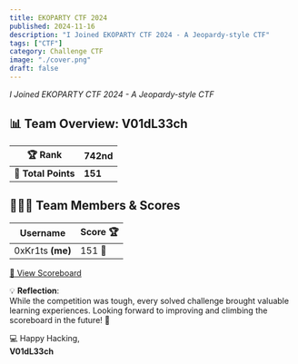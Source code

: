 ```yaml
---
title: EKOPARTY CTF 2024
published: 2024-11-16
description: "I Joined EKOPARTY CTF 2024 - A Jeopardy-style CTF"
tags: ["CTF"]
category: Challenge CTF
image: "./cover.png"
draft: false
---
```


_I Joined EKOPARTY CTF 2024 - A Jeopardy-style CTF_

## 📊 **Team Overview: V01dL33ch**  
| **🏆 Rank**         | **742nd** |  
|---------------------|-----------|  
| **💯 Total Points** | **151**   |  

## 👨🏻‍💻 **Team Members & Scores**  
| **Username**      | **Score** 🏆  |  
|-------------------|--------------|  
| 0xKr1ts **(me)**  | 151 🏅        |  

[🔗 View Scoreboard](https://ctftime.org/event/2507)

💡 **Reflection**:  
While the competition was tough, every solved challenge brought valuable learning experiences. Looking forward to improving and climbing the scoreboard in the future! 🚀

💻 Happy Hacking,  
**V01dL33ch**
